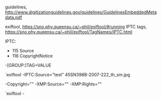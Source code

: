guidelines, http://www.digitizationguidelines.gov/guidelines/GuidelinesEmbeddedMetadata.pdf

exiftool, https://sno.phy.queensu.ca/~phil/exiftool/#running
IPTC tags, https://sno.phy.queensu.ca/~phil/exiftool/TagNames/IPTC.html

IPTC: 

- 115 Source
- 116 CopyrightNotice


-[GROUP:]TAG=VALUE

`exiftool -IPTC:Source="test" 45SN398B-2007-222_th_sm.jpg

-Copyright=""
-XMP:Source=""
-XMP:Rights=""

`exiftool -